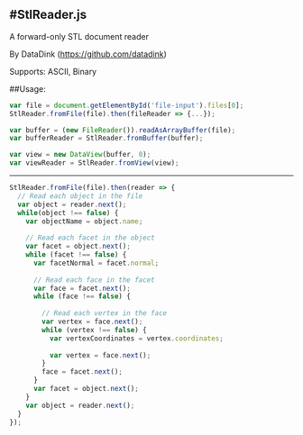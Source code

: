 #StlReader.js
-------------
A forward-only STL document reader

By DataDink (https://github.com/datadink)

Supports: ASCII, Binary

##Usage:
```javascript
var file = document.getElementById('file-input').files[0];
StlReader.fromFile(file).then(fileReader => {...});

var buffer = (new FileReader()).readAsArrayBuffer(file);
var bufferReader = StlReader.fromBuffer(buffer);

var view = new DataView(buffer, 0);
var viewReader = StlReader.fromView(view);
```

-------------------------------------------------------------------------------------------

```javascript
StlReader.fromFile(file).then(reader => {
  // Read each object in the file
  var object = reader.next();
  while(object !== false) {
    var objectName = object.name;
    
    // Read each facet in the object
    var facet = object.next();
    while (facet !== false) {
      var facetNormal = facet.normal;
      
      // Read each face in the facet
      var face = facet.next();
      while (face !== false) {
      
        // Read each vertex in the face
        var vertex = face.next();
        while (vertex !== false) {
          var vertexCoordinates = vertex.coordinates;
          
          var vertex = face.next();
        }
        face = facet.next();
      }
      var facet = object.next();
    }
    var object = reader.next();
  }
});
```
